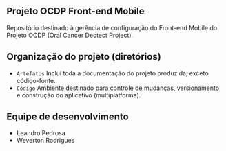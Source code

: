 ## Projeto OCDP Front-end Mobile

Repositório destinado à gerência de configuração do Front-end Mobile do Projeto OCDP (Oral Cancer Dectect Project).


## Organização do projeto (diretórios)

- `Artefatos` Inclui toda a documentação do projeto produzida, exceto código-fonte.
- `Código` Ambiente destinado para controle de mudanças, versionamento e construção do aplicativo (multiplatforma).

## Equipe de desenvolvimento
- Leandro Pedrosa
- Weverton Rodrigues
